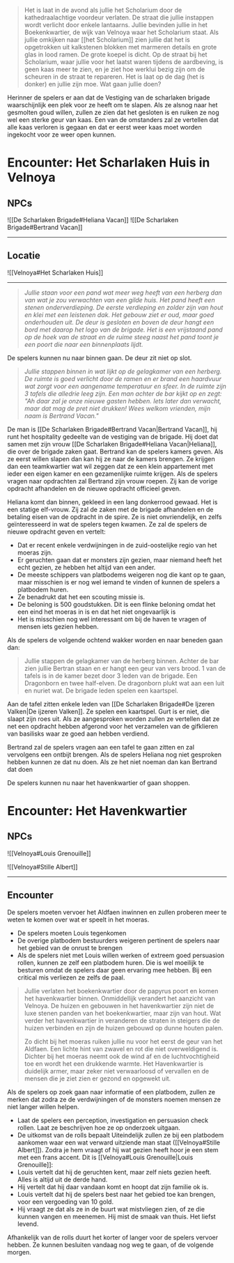> Het is laat in de avond als jullie het Scholarium door de kathedraalachtige voordeur verlaten. De straat die jullie instappen wordt verlicht door enkele lantaarns. Jullie bevinden jullie in het Boekenkwartier, de wijk van Velnoya waar het Scholarium staat. Als jullie omkijken naar [[het Scholarium]] zien jullie dat het is opgetrokken uit kalkstenen blokken met marmeren details en grote glas in lood ramen. De grote koepel is dicht.
> Op de straat bij het Scholarium, waar jullie voor het laatst waren tijdens de aardbeving, is geen kaas meer te zien, en je ziet hoe werklui bezig zijn om de scheuren in de straat te repareren.
> Het is laat op de dag (het is donker) en jullie zijn moe.  Wat gaan jullie doen?

Herinner de spelers er aan dat de Vestiging van de scharlaken brigade waarschijnlijk een plek voor ze heeft om te slapen.
Als ze alsnog naar het gesmolten goud willen, zullen ze zien dat het gesloten is en ruiken ze nog wel een sterke geur van kaas. Een van de omstanders zal ze vertellen dat alle kaas verloren is gegaan en dat er eerst weer kaas moet worden ingekocht voor ze weer open kunnen. 

# Encounter: Het Scharlaken Huis in Velnoya
## NPCs
![[De Scharlaken Brigade#Heliana Vacan]]
![[De Scharlaken Brigade#Bertrand Vacan]]

---
## Locatie

![[Velnoya#Het Scharlaken Huis]]

---


> *Jullie staan voor een pand wat meer weg heeft van een herberg dan van wat je zou verwachten van een gilde huis. Het pand heeft een stenen onderverdieping. De eerste verdieping en zolder zijn van hout en klei met een leistenen dak. Het gebouw ziet er oud, maar goed onderhouden uit. De deur is gesloten en boven de deur hangt een bord met daarop het logo van de brigade. Het is een vrijstaand pand op de hoek van de straat en de ruime steeg naast het pand toont je een poort die naar een binnenplaats lijdt.*

De spelers kunnen nu naar binnen gaan. De deur zit niet op slot.

> *Jullie stappen binnen in wat lijkt op de gelagkamer van een herberg. De ruimte is goed verlicht door de ramen en er brand een haardvuur wat zorgt voor een aangename temperatuur en sfeer. In de ruimte zijn 3 tafels die alledrie leeg zijn. Een man achter de bar kijkt op en zegt: "Ah daar zal je onze nieuwe gasten hebben. Iets later dan verwacht, maar dat mag de pret niet drukken! Wees welkom vrienden, mijn naam is Bertrand Vacan."*

De man is [[De Scharlaken Brigade#Bertrand Vacan|Bertrand Vacan]], hij runt het hospitality gedeelte van de vestiging van de brigade.
Hij doet dat samen met zijn vrouw [[De Scharlaken Brigade#Heliana Vacan|Heliana]], die over de brigade zaken gaat.
Bertrand kan de spelers kamers geven. Als ze eerst willen slapen dan kan hij ze naar de kamers brengen. Ze krijgen dan een teamkwartier wat wil zeggen dat ze een klein appartement met ieder een eigen kamer en een gezamenlijke ruimte krijgen.
Als de spelers vragen naar opdrachten zal Bertrand zijn vrouw roepen. Zij kan de vorige opdracht afhandelen en de nieuwe opdracht officieel geven.

Heliana komt dan binnen, gekleed in een lang donkerrood gewaad. Het is een statige elf-vrouw.
Zij zal de zaken met de brigade afhandelen en de betaling eisen van de opdracht in de spire. Ze is niet onvriendelijk, en zelfs geïnteresseerd in wat de spelers tegen kwamen. 
Ze zal de spelers de nieuwe opdracht geven en vertelt:
- Dat er recent enkele verdwijningen in de zuid-oostelijke regio van het moeras zijn.
- Er geruchten gaan dat er monsters zijn gezien, maar niemand heeft het echt gezien, ze hebben het altijd van een ander.
- De meeste schippers van platbodems weigeren nog die kant op te gaan, maar misschien is er nog wel iemand te vinden of kunnen de spelers a platbodem huren.
- Ze benadrukt dat het een scouting missie is.
- De beloning is 500 goudstukken. Dit is een flinke beloning omdat het een eind het moeras in is en dat het niet ongevaarlijk is
- Het is misschien nog wel interessant om bij de haven te vragen of mensen iets gezien hebben.

Als de spelers de volgende ochtend wakker worden en naar beneden gaan dan:

> Jullie stappen de gelagkamer van de herberg binnen. Achter de bar zien jullie Bertran staan en er hangt een geur van vers brood. 1 van de tafels is in de kamer bezet door 3 leden van de brigade. Een Dragonborn en twee half-elven. De dragonborn plukt wat aan een luit en nuriet wat. De brigade leden spelen een kaartspel.

Aan de tafel zitten enkele leden van [[De Scharlaken Brigade#De Ijzeren Valken|De ijzeren Valken]]. Ze spelen een kaartspel.  Gurt is er niet, die slaapt zijn roes uit. Als ze aangesproken worden zullen ze vertellen dat ze net een opdracht hebben afgerond voor het verzamelen van de gifklieren van basilisks waar ze goed aan hebben verdiend.

Bertrand zal de spelers vragen aan een tafel te gaan zitten en zal vervolgens een ontbijt brengen. Als de spelers Heliana nog niet gesproken hebben kunnen ze dat nu doen. Als ze het niet noeman dan kan Bertrand dat doen

De spelers kunnen nu naar het havenkwartier of gaan shoppen.

# Encounter: Het Havenkwartier
## NPCs
![[Velnoya#Louis Grenouille]]

![[Velnoya#Stille Albert]]

---
## Encounter
De spelers moeten vervoer het Aldfaen inwinnen en zullen proberen meer te weten te komen over wat er speelt in het moeras. 
- De spelers moeten Louis tegenkomen
- De overige platbodem bestuurders weigeren pertinent de spelers naar het gebied van de onrust te brengen
- Als de spelers niet met Louis willen werken of extreem goed persuasion rollen, kunnen ze zelf een platbodem huren. Die is wel moeilijk te besturen omdat de spelers daar geen ervaring mee hebben. Bij een critical mis verliezen ze zelfs de paal.


> Jullie verlaten het boekenkwartier door de papyrus poort en komen het havenkwartier binnen. Onmiddellijk verandert het aanzicht van Velnoya. De huizen en gebouwen in het havenkwartier  zijn niet de luxe stenen panden van het boekenkwartier, maar zijn van hout. Wat verder het havenkwartier in veranderen de straten in steigers die de huizen verbinden en zijn de huizen gebouwd op dunne houten palen.
> 
> Zo dicht bij het moeras ruiken jullie nu voor het eerst de geur van het Aldfaen. Een lichte hint van zwavel en rot die niet overweldigend is. Dichter bij het moeras neemt ook de wind af en de luchtvochtigheid toe en wordt het een drukkende warmte. Het Havenkwartier is duidelijk armer, maar zeker niet verwaarloosd of vervallen en de mensen die je ziet zien er gezond en opgewekt uit.

Als de spelers op zoek gaan naar informatie of een platbodem, zullen ze merken dat zodra ze de verdwijningen of de monsters noemen mensen ze niet langer willen helpen. 
- Laat de spelers een perception, investigation en persuasion check rollen. Laat ze beschrijven hoe ze op onderzoek uitgaan.
- De uitkomst van de rolls bepaalt 
Uiteindelijk zullen ze bij een platbodem aankomen waar een wat verward uitziende man staat ([[Velnoya#Stille Albert]]). Zodra je hem vraagt of hij wat gezien heeft hoor je een stem met een frans accent. Dit is [[Velnoya#Louis Grenouille|Louis Grenouille]]:
- Louis vertelt dat hij de geruchten kent, maar zelf niets gezien heeft. Alles is altijd uit de derde hand.
- Hij vertelt dat hij daar vandaan komt en hoopt dat zijn familie ok is.
- Louis vertelt dat hij de spelers best naar het gebied toe kan brengen, voor een vergoeding van 10 gold.
- Hij vraagt ze dat als ze in de buurt wat mistvliegen zien, of ze die kunnen vangen en meenemen. Hij mist de smaak van thuis. Het liefst levend.

Afhankelijk van de rolls duurt het korter of langer voor de spelers vervoer hebben. Ze kunnen besluiten vandaag nog weg te gaan, of de volgende morgen.